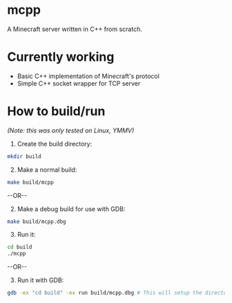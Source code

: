 # mcpp

A Minecraft server written in C++ from scratch.

# Currently working

* Basic C++ implementation of Minecraft's protocol
* Simple C++ socket wrapper for TCP server

# How to build/run

*(Note: this was only tested on Linux, YMMV)*

1. Create the build directory:

```bash
mkdir build
```

2. Make a normal build:

```bash
make build/mcpp
```

--OR--

2. Make a debug build for use with GDB:

```bash
make build/mcpp.dbg
```

3. Run it:

```bash
cd build
./mcpp
```

--OR--

3. Run it with GDB:

```bash
gdb -ex "cd build" -ex run build/mcpp.dbg # This will setup the directory correctly and run the binary right after starting GDB.
```

